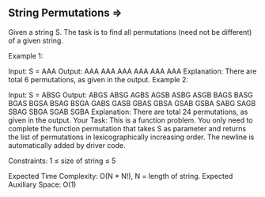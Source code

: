 String Permutations  =>
-------------------


Given a string S. The task is to find all permutations (need not be different) of a given string.

Example 1:

Input:
S = AAA
Output: AAA AAA AAA AAA AAA AAA
Explanation: There are total 6 permutations, as given in the output.
Example 2:

Input:
S = ABSG
Output: ABGS ABSG AGBS AGSB ASBG ASGB
BAGS BASG BGAS BGSA BSAG BSGA GABS
GASB GBAS GBSA GSAB GSBA SABG SAGB
SBAG SBGA SGAB SGBA
Explanation: There are total 24 permutations, as given in the output.
Your Task:
This is a function problem. You only need to complete the function permutation that takes S as parameter and returns the list of permutations in lexicographically increasing order. The newline is automatically added by driver code.

Constraints:
1 ≤ size of string ≤ 5

Expected Time Complexity: O(N * N!), N = length of string.
Expected Auxiliary Space: O(1)

